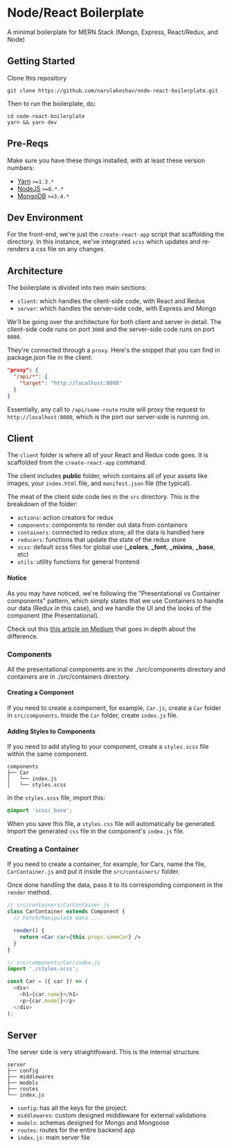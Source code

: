 # Node/React Boilerplate
A minimal boilerplate for MERN Stack (Mongo, Express, React/Redux, and Node)

##  Getting Started
Clone this repository
```
git clone https://github.com/narulakeshav/node-react-boilerplate.git
```

Then to run the boilerplate, do:
```
cd node-react-boilerplate
yarn && yarn dev
```
## Pre-Reqs
Make sure you have these things installed, with at least these version numbers:
- [Yarn](https://yarnpkg.com) `>=1.3.*`
- [NodeJS](https://nodejs.org) `>=8.*.*`
- [MongoDB](https://www.mongodb.com/) `>=3.4.*`

## Dev Environment
For the front-end, we're just the `create-react-app` script that scaffolding the directory. In this instance, we've integrated `scss` which updates and re-renders a css file on any changes.

## Architecture
The boilerplate is divided into two main sections:
- `client`: which handles the client-side code, with React and Redux
- `server`: which handles the server-side code, with Express and Mongo

We'll be going over the architecture for both client and server in detail. The client-side code runs on port `3000` and the server-side code runs on port `8080`.

They're connected through a `proxy`. Here's the snippet that you can find in package.json file in the client:
```json
"proxy": {
  "/api/*": {
    "target": "http://localhost:8080"
  }
}
```

Essentially, any call to `/api/some-route` route will proxy the request to `http://localhost:8080`, which is the port our server-side is running on.

## Client
The `client` folder is where all of your React and Redux code goes. It is scaffolded from the `create-react-app` command.

The client includes **public** folder, which contains all of your assets like images, your `index.html` file, and `manifest.json` file (the typical).

The meat of the client side code lies in the `src` directory. This is the breakdown of the folder:
- `actions`: action creators for redux
- `components`: components to render out data from containers
- `containers`: connected to redux store; all the data is handled here
- `reducers`: functions that update the state of the redux store
- `scss`: default scss files for global use (**_colors**, **_font**, **_mixins**, **_base**, etc)
- `utils`: utility functions for general frontend

#### Notice
As you may have noticed, we're following the "Presentational vs Container components" pattern, which simply states that we use Containers to handle our data (Redux in this case), and we handle the UI and the looks of the component (the Presentational).

Check out this [this article on Medium](https://medium.com/@dan_abramov/smart-and-dumb-components-7ca2f9a7c7d0) that goes in depth about the difference.

### Components
All the presentational components are in the ./src/components directory and containers are in ./src/containers directory.

#### Creating a Component
If you need to create a component, for example, `Car.js`, create a `Car` folder in `src/components`. Inside the `Car` folder, create `index.js` file.

#### Adding Styles to Components
If you need to add styling to your component, create a `styles.scss` file within the same component.
```
components
├── Car
│   └── index.js
│   └── styles.scss
```

In the `styles.scss` file, import this:
```scss
@import 'scss/_base';
```

When you save this file, a `styles.css` file will automatically be generated. Import the generated `css` file in the component's `index.js` file.

### Creating a Container
If you need to create a container, for example, for Cars, name the file, `CarContainer.js` and put it inside the `src/containers/` folder.

Once done handling the data, pass it to its corresponding component in the `render` method.
```jsx
// src/containers/CarContainer.js
class CarContainer extends Component {
  // Fetch/Manipulate data ...

  render() {
    return <Car car={this.props.someCar} />
  }
}
```

```js
// src/components/Car/index.js
import './styles.scss';

const Car = ({ car }) => (
  <div>
    <h1>{car.name}</h1>
    <p>{car.model}</p>
  </div>
);
```

## Server
The server side is very straightfoward. This is the internal structure.
```
server
├── config
├── middlewares
├── models
├── routes
└── index.js
```
- `config`: has all the keys for the project.
- `middlewares`: custom designed middleware for external validations
- `models`: schemas designed for Mongo and Mongoose
- `routes`: routes for the entire backend app
- `index.js`: main server file
